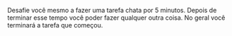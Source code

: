 ---
---

Desafie você mesmo a fazer uma tarefa chata por 5 minutos. Depois de terminar esse tempo você poder fazer qualquer outra coisa. No geral você terminará a tarefa que começou. 